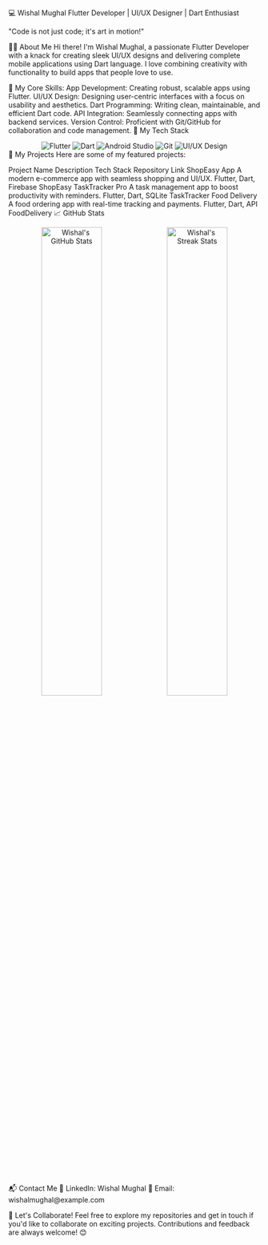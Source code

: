 💻 Wishal Mughal
Flutter Developer | UI/UX Designer | Dart Enthusiast

"Code is not just code; it's art in motion!"

👨‍💻 About Me
Hi there! I'm Wishal Mughal, a passionate Flutter Developer with a knack for creating sleek UI/UX designs and delivering complete mobile applications using Dart language. I love combining creativity with functionality to build apps that people love to use.

🔧 My Core Skills:
App Development: Creating robust, scalable apps using Flutter.
UI/UX Design: Designing user-centric interfaces with a focus on usability and aesthetics.
Dart Programming: Writing clean, maintainable, and efficient Dart code.
API Integration: Seamlessly connecting apps with backend services.
Version Control: Proficient with Git/GitHub for collaboration and code management.
🚀 My Tech Stack
<div align="center"> <img src="https://img.shields.io/badge/Flutter-%2302569B.svg?style=for-the-badge&logo=Flutter&logoColor=white" alt="Flutter" /> <img src="https://img.shields.io/badge/Dart-%230175C2.svg?style=for-the-badge&logo=Dart&logoColor=white" alt="Dart" />  <img src="https://img.shields.io/badge/Android%20Studio-%233DDC84.svg?style=for-the-badge&logo=Android-Studio&logoColor=white" alt="Android Studio" /> <img src="https://img.shields.io/badge/Git-%23F05033.svg?style=for-the-badge&logo=Git&logoColor=white" alt="Git" /> <img src="https://img.shields.io/badge/UI/UX%20Design-%23FF9800.svg?style=for-the-badge&logo=Adobe-XD&logoColor=white" alt="UI/UX Design" /> </div>
🌟 My Projects
Here are some of my featured projects:

Project Name	Description	Tech Stack	Repository Link
ShopEasy App	A modern e-commerce app with seamless shopping and UI/UX.	Flutter, Dart, Firebase	ShopEasy
TaskTracker Pro	A task management app to boost productivity with reminders.	Flutter, Dart, SQLite	TaskTracker
Food Delivery	A food ordering app with real-time tracking and payments.	Flutter, Dart, API	FoodDelivery
📈 GitHub Stats
<div align="center"> <img src="https://github-readme-stats.vercel.app/api?username=WishalMughal&show_icons=true&theme=radical" alt="Wishal's GitHub Stats" width="49%" /> <img src="https://github-readme-streak-stats.herokuapp.com/?user=WishalMughal&theme=radical" alt="Wishal's Streak Stats" width="49%" /> </div>
📬 Contact Me
💼 LinkedIn: Wishal Mughal
📧 Email: wishalmughal@example.com


🎨 Let's Collaborate!
Feel free to explore my repositories and get in touch if you'd like to collaborate on exciting projects. Contributions and feedback are always welcome! 😊
